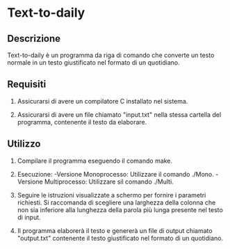 # Text-to-daily

## Descrizione

Text-to-daily è un programma da riga di comando che converte un testo normale in un testo giustificato nel formato di un quotidiano.

## Requisiti

1. Assicurarsi di avere un compilatore C installato nel sistema.

2. Assicurarsi di avere un file chiamato "input.txt" nella stessa cartella del programma, contenente il testo da elaborare.


## Utilizzo

1. Compilare il programma eseguendo il comando make.

2. Esecuzione:
	-Versione Monoprocesso: Utilizzare il comando ./Mono.
	-Versione Multiprocesso: Utilizzare sil comando ./Multi.

3. Seguire le istruzioni visualizzate a schermo per fornire i parametri richiesti. Si raccomanda di scegliere una larghezza della colonna che non sia inferiore alla lunghezza della parola più lunga presente nel testo di input.

4. Il programma elaborerà il testo e genererà un file di output chiamato "output.txt" contenente il testo giustificato nel formato di un quotidiano.

